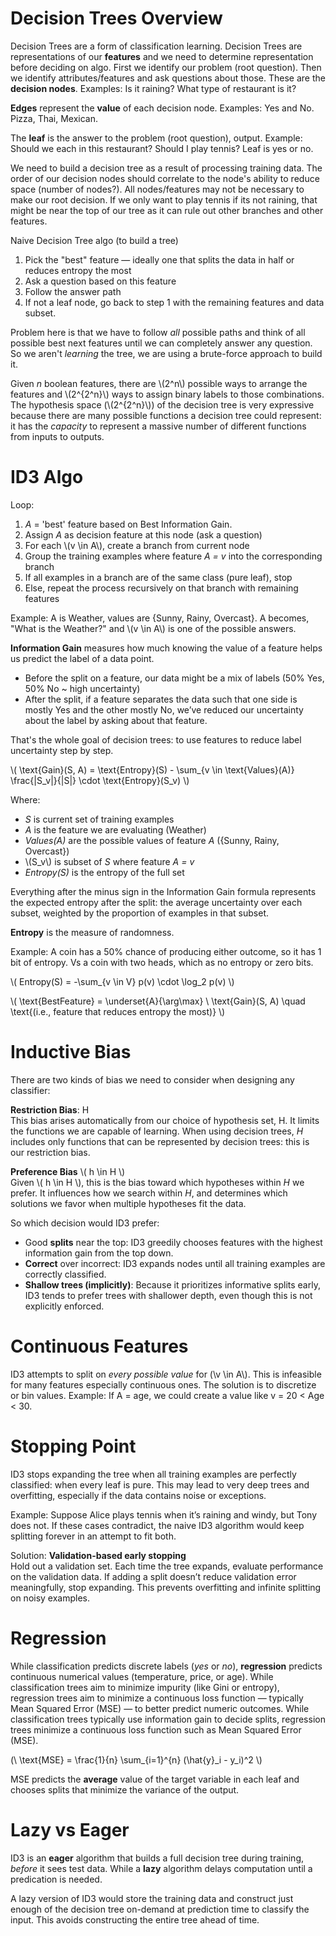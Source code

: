 # Decision Trees Overview
Decision Trees are a form of classification learning.
Decision Trees are representations of our **features** and we need to determine representation before deciding on algo. First we identify our problem (root question). Then we identify attributes/features and ask questions about those. These are the **decision nodes**. Examples: Is it raining? What type of restaurant is it? 

**Edges** represent the **value** of each decision node. Examples: Yes and No. Pizza, Thai, Mexican. 

The **leaf** is the answer to the problem (root question), output. Example: Should we each in this restaurant? Should I play tennis? Leaf is yes or no.

We need to build a decision tree as a result of processing training data. The order of our decision nodes should correlate to the node's ability to reduce space (number of nodes?). All nodes/features may not be necessary to make our root decision. If we only want to play tennis if its not raining, that might be near the top of our tree as it can rule out other branches and other features.

Naive Decision Tree algo (to build a tree)
1. Pick the "best" feature — ideally one that splits the data in half or reduces entropy the most
2. Ask a question based on this feature
3. Follow the answer path
4. If not a leaf node, go back to step 1 with the remaining features and data subset.

Problem here is that we have to follow *all* possible paths and think of all possible best next features until we can completely answer any question. So we aren't *learning* the tree, we are using a brute-force approach to build it.

Given *n* boolean features, there are \\(2^n\\) possible ways to arrange the features and \\(2^{2^n}\\) ways to assign binary labels to those combinations. The hypothesis space (\\(2^{2^n}\\)) of the decision tree is very expressive because there are many possible functions a decision tree could represent: it has the *capacity* to represent a massive number of different functions from inputs to outputs.

# ID3 Algo
Loop:  
1. *A* = 'best' feature based on Best Information Gain.  
2. Assign *A* as decision feature at this node (ask a question)  
3. For each \\(v \in A\\), create a branch from current node  
4. Group the training examples where feature *A = v* into the corresponding branch  
5. If all examples in a branch are of the same class (pure leaf), stop  
6.  Else, repeat the process recursively on that branch with remaining features  

Example: A is Weather, values are {Sunny, Rainy, Overcast}. A becomes, "What is the Weather?" and \\(v \in A\\) is one of the possible answers.

**Information Gain** measures how much knowing the value of a feature helps us predict the label of a data point.  
- Before the split on a feature, our data might be a mix of labels (50% Yes, 50% No ~ high uncertainty)  
- After the split, if a feature separates the data such that one side is mostly Yes and the other mostly No, we’ve reduced our uncertainty about the label by asking about that feature.  


That's the whole goal of decision trees: to use features to reduce label uncertainty step by step.

\\(
\text{Gain}(S, A) = \text{Entropy}(S) - \sum_{v \in \text{Values}(A)} \frac{|S_v|}{|S|} \cdot \text{Entropy}(S_v)
\\)

Where:  
- *S* is current set of training examples  
- *A* is the feature we are evaluating (Weather)
- *Values(A)* are the possible values of feature *A* ({Sunny, Rainy, Overcast})  
- \\(S_v\\) is subset of *S* where feature *A = v*  
- *Entropy(S)* is the entropy of the full set

Everything after the minus sign in the Information Gain formula represents the expected entropy after the split: the average uncertainty over each subset, weighted by the proportion of examples in that subset.

**Entropy** is the measure of randomness.

Example: A coin has a 50% chance of producing either outcome, so it has 1 bit of entropy. Vs a coin with two heads, which as no entropy or zero bits.

\\( Entropy(S) = -\sum_{v \in V} p(v) \cdot \log_2 p(v) \\)

\\(
\text{BestFeature} = \underset{A}{\arg\max} \ \text{Gain}(S, A) 
\quad \text{(i.e., feature that reduces entropy the most)}
\\)

# Inductive Bias

There are two kinds of bias we need to consider when designing any classifier:

**Restriction Bias**: H  
This bias arises automatically from our choice of hypothesis set, H. It limits the functions we are capable of learning. When using decision trees, *H* includes only functions that can be represented by decision trees: this is our restriction bias.

**Preference Bias** \\( h \in H \\)  
Given \\( h \in H \\), this is the bias toward which hypotheses within *H* we prefer. It influences how we search within *H*, and determines which solutions we favor when multiple hypotheses fit the data.

So which decision would ID3 prefer:  
- Good **splits** near the top: ID3 greedily chooses features with the highest information gain from the top down. 
- **Correct** over incorrect: ID3 expands nodes until all training examples are correctly classified.
- **Shallow trees (implicitly)**: Because it prioritizes informative splits early, ID3 tends to prefer trees with shallower depth, even though this is not explicitly enforced.

# Continuous Features  

ID3 attempts to split on *every possible value* for (\\v \in A\\). This is infeasible for many features especially continuous ones. The solution is to discretize or bin values. Example: If A = age, we could create a value like v = 20 < Age < 30.

# Stopping Point

ID3 stops expanding the tree when all training examples are perfectly classified: when every leaf is pure. This may lead to very deep trees and overfitting, especially if the data contains noise or exceptions.

Example: Suppose Alice plays tennis when it’s raining and windy, but Tony does not. If these cases contradict, the naive ID3 algorithm would keep splitting forever in an attempt to fit both.

Solution: **Validation-based early stopping**  
Hold out a validation set. Each time the tree expands, evaluate performance on the validation data. If adding a split doesn’t reduce validation error meaningfully, stop expanding. This prevents overfitting and infinite splitting on noisy examples.

# Regression

While classification predicts discrete labels (*yes* or *no*), **regression** predicts continuous numerical values (temperature, price, or age). While classification trees aim to minimize impurity (like Gini or entropy), regression trees aim to minimize a continuous loss function — typically Mean Squared Error (MSE) — to better predict numeric outcomes. While classification trees typically use information gain to decide splits, regression trees minimize a continuous loss function such as Mean Squared Error (MSE).

(\\
\text{MSE} = \frac{1}{n} \sum_{i=1}^{n} (\hat{y}_i - y_i)^2
\\)

MSE predicts the **average** value of the target variable in each leaf and chooses splits that minimize the variance of the output.

# Lazy vs Eager

ID3 is an **eager** algorithm that builds a full decision tree during training, *before* it sees test data. While a **lazy** algorithm delays computation until a predication is needed.

A lazy version of ID3 would store the training data and construct just enough of the decision tree on-demand at prediction time to classify the input. This avoids constructing the entire tree ahead of time.